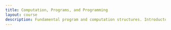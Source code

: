 ```yaml
---
title: Computation, Programs, and Programming
layout: course
description: Fundamental program and computation structures. Introductory programming skills. Computation as a tool for information processing, simulation and modelling, and interacting with the world.
---
```

